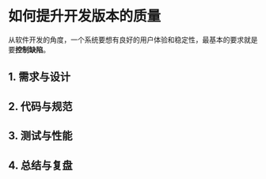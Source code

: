 
# 如何提升开发版本的质量

从软件开发的角度，一个系统要想有良好的用户体验和稳定性，最基本的要求就是要**控制缺陷**。

## 1. 需求与设计

## 2. 代码与规范

## 3. 测试与性能

## 4. 总结与复盘
